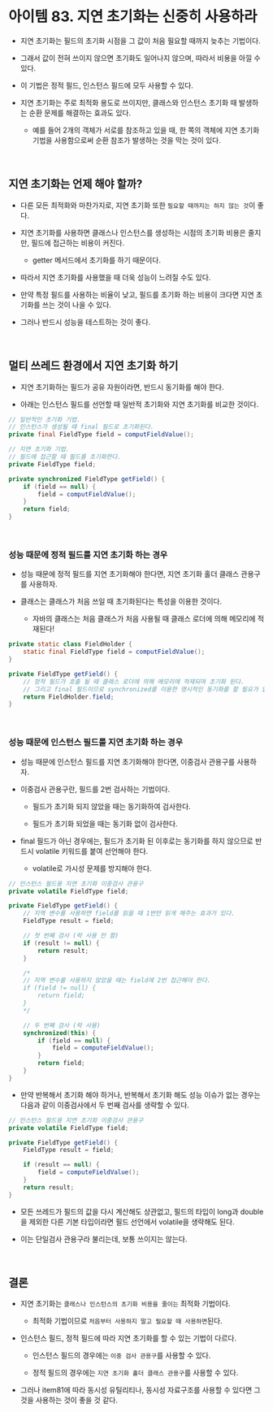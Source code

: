 # 아이템 83. 지연 초기화는 신중히 사용하라

- 지연 초기화는 필드의 초기화 시점을 그 값이 처음 필요할 때까지 늦추는 기법이다.

- 그래서 값이 전혀 쓰이지 않으면 초기화도 일어나지 않으며, 따라서 비용을 아낄 수 있다.

- 이 기법은 정적 필드, 인스턴스 필드에 모두 사용할 수 있다.

- 지연 초기화는 주로 최적화 용도로 쓰이지만, 클래스와 인스턴스 초기화 때 발생하는 순환 문제를 해결하는 효과도 있다.
  - 예를 들어 2개의 객체가 서로를 참조하고 있을 때, 한 쪽의 객체에 지연 초기화 기법을 사용함으로써 순환 참조가 발생하는 것을 막는 것이 있다.

<br>

## 지연 초기화는 언제 해야 할까?

- 다른 모든 최적화와 마찬가지로, 지연 초기화 또한 `필요할 때까지는 하지 않는 것`이 좋다.

- 지연 초기화를 사용하면 클래스나 인스턴스를 생성하는 시점의 초기화 비용은 줄지만, 필드에 접근하는 비용이 커진다.

  - getter 메서드에서 초기화를 하기 때문이다.

- 따라서 지연 초기화를 사용했을 때 더욱 성능이 느려질 수도 있다.

- 만약 특정 필드를 사용하는 비율이 낮고, 필드를 초기화 하는 비용이 크다면 지연 초기화를 쓰는 것이 나을 수 있다.

- 그러나 반드시 성능을 테스트하는 것이 좋다.

<br>

## 멀티 쓰레드 환경에서 지연 초기화 하기

- 지연 초기화하는 필드가 공유 자원이라면, 반드시 동기화를 해야 한다.

- 아래는 인스턴스 필드를 선언할 때 일반적 초기화와 지연 초기화를 비교한 것이다.

```java
// 일반적인 초기화 기법.
// 인스턴스가 생성될 때 final 필드로 초기화된다.
private final FieldType field = computFieldValue();

// 지연 초기화 기법.
// 필드에 접근할 때 필드를 초기화한다.
private FieldType field;

private synchronized FieldType getField() {
    if (field == null) {
        field = computFieldValue();
    }
    return field;
}

```

<br>

### 성능 때문에 정적 필드를 지연 초기화 하는 경우

- 성능 때문에 정적 필드를 지연 초기화해야 한다면, 지연 초기화 홀더 클래스 관용구를 사용하자.

- 클래스는 클래스가 처음 쓰일 때 초기화된다는 특성을 이용한 것이다.
  - 자바의 클래스는 처음 클래스가 처음 사용될 때 클래스 로더에 의해 메모리에 적재된다!

```java
private static class FieldHolder {
    static final FieldType field = computFieldValue();
}

private FieldType getField() {
    // 정적 필드가 호출 될 때 클래스 로더에 의해 메모리에 적재되며 초기화 된다.
    // 그리고 final 필드이므로 synchronized를 이용한 명시적인 동기화를 할 필요가 없다.
    return FieldHolder.field;
}

```

<br>

### 성능 때문에 인스턴스 필드를 지연 초기화 하는 경우

- 성능 때문에 인스턴스 필드를 지연 초기화해야 한다면, 이중검사 관용구를 사용하자.

- 이중검사 관용구란, 필드를 2번 검사하는 기법이다.

  - 필드가 초기화 되지 않았을 때는 동기화하여 검사한다.

  - 필드가 초기화 되었을 때는 동기화 없이 검사한다.

- final 필드가 아닌 경우에는, 필드가 초기화 된 이후로는 동기화를 하지 않으므로 반드시 volatile 키워드를 붙여 선언해야 한다.

  - volatile로 가시성 문제를 방지해야 한다.

```java
// 인스턴스 필드용 지연 초기화 이중검사 관용구
private volatile FieldType field;

private FieldType getField() {
    // 지역 변수를 사용하면 field를 읽을 때 1번만 읽게 해주는 효과가 있다.
    FieldType result = field;

    // 첫 번째 검사 (락 사용 안 함)
    if (result != null) {
        return result;
    }

    /*
    // 지역 변수를 사용하지 않았을 때는 field에 2번 접근해야 한다.
    if (field != null) {
        return field;
    }
    */

    // 두 번째 검사 (락 사용)
    synchronized(this) {
        if (field == null) {
            field = computeFieldValue();
        }
        return field;
    }
}
```

- 만약 반복해서 초기화 해야 하거나, 반복해서 초기화 해도 성능 이슈가 없는 경우는 다음과 같이 이중검사에서 두 번째 검사를 생략할 수 있다.

```java
// 인스턴스 필드용 지연 초기화 이중검사 관용구
private volatile FieldType field;

private FieldType getField() {
    FieldType result = field;

    if (result == null) {
        field = computeFieldValue();
    }
    return result;
}
```

- 모든 쓰레드가 필드의 값을 다시 계산해도 상관없고, 필드의 타입이 long과 double을 제외한 다른 기본 타입이라면 필드 선언에서 volatile을 생략해도 된다.

- 이는 단일검사 관용구라 불리는데, 보통 쓰이지는 않는다.

<br>

## 결론

- 지연 초기화는 `클래스나 인스턴스의 초기화 비용을 줄이는` 최적화 기법이다.

  - 최적화 기법이므로 `처음부터 사용하지 말고 필요할 때 사용하면`된다.

- 인스턴스 필드, 정적 필드에 따라 지연 초기화를 할 수 있는 기법이 다르다.

  - 인스턴스 필드의 경우에는 `이중 검사 관용구`를 사용할 수 있다.

  - 정적 필드의 경우에는 `지연 초기화 홀더 클래스 관용구`를 사용할 수 있다.

- 그러나 item81에 따라 동시성 유틸리티나, 동시성 자료구조를 사용할 수 있다면 그것을 사용하는 것이 좋을 것 같다.
